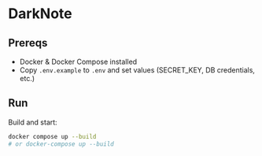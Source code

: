 # DarkNote

## Prereqs
- Docker & Docker Compose installed
- Copy `.env.example` to `.env` and set values (SECRET_KEY, DB credentials, etc.)

## Run
Build and start:
```bash
docker compose up --build
# or docker-compose up --build
